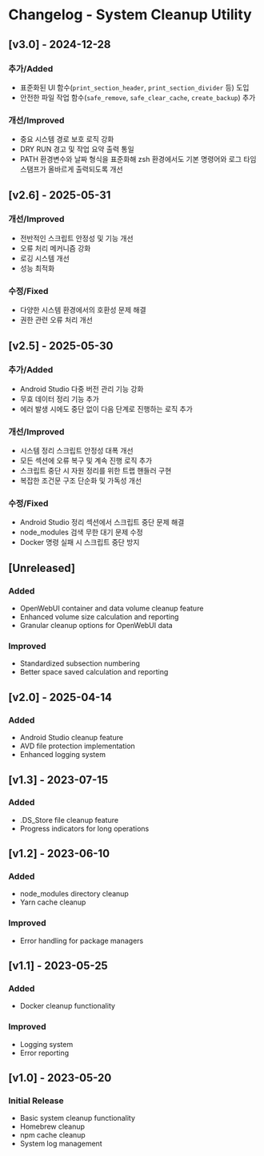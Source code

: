 # Changelog - System Cleanup Utility

## [v3.0] - 2024-12-28

### 추가/Added

- 표준화된 UI 함수(`print_section_header`, `print_section_divider` 등) 도입
- 안전한 파일 작업 함수(`safe_remove`, `safe_clear_cache`, `create_backup`) 추가

### 개선/Improved

- 중요 시스템 경로 보호 로직 강화
- DRY RUN 경고 및 작업 요약 출력 통일
- PATH 환경변수와 날짜 형식을 표준화해 zsh 환경에서도 기본 명령어와 로그 타임스탬프가 올바르게 출력되도록 개선

## [v2.6] - 2025-05-31

### 개선/Improved

- 전반적인 스크립트 안정성 및 기능 개선
- 오류 처리 메커니즘 강화
- 로깅 시스템 개선
- 성능 최적화

### 수정/Fixed

- 다양한 시스템 환경에서의 호환성 문제 해결
- 권한 관련 오류 처리 개선

## [v2.5] - 2025-05-30

### 추가/Added

- Android Studio 다중 버전 관리 기능 강화
- 무효 데이터 정리 기능 추가
- 에러 발생 시에도 중단 없이 다음 단계로 진행하는 로직 추가

### 개선/Improved

- 시스템 정리 스크립트 안정성 대폭 개선
- 모든 섹션에 오류 복구 및 계속 진행 로직 추가
- 스크립트 중단 시 자원 정리를 위한 트랩 핸들러 구현
- 복잡한 조건문 구조 단순화 및 가독성 개선

### 수정/Fixed

- Android Studio 정리 섹션에서 스크립트 중단 문제 해결
- node_modules 검색 무한 대기 문제 수정
- Docker 명령 실패 시 스크립트 중단 방지

## [Unreleased]

### Added

- OpenWebUI container and data volume cleanup feature
- Enhanced volume size calculation and reporting
- Granular cleanup options for OpenWebUI data

### Improved

- Standardized subsection numbering
- Better space saved calculation and reporting

## [v2.0] - 2025-04-14

### Added

- Android Studio cleanup feature
- AVD file protection implementation
- Enhanced logging system

## [v1.3] - 2023-07-15

### Added

- .DS_Store file cleanup feature
- Progress indicators for long operations

## [v1.2] - 2023-06-10

### Added

- node_modules directory cleanup
- Yarn cache cleanup

### Improved

- Error handling for package managers

## [v1.1] - 2023-05-25

### Added

- Docker cleanup functionality

### Improved

- Logging system
- Error reporting

## [v1.0] - 2023-05-20

### Initial Release

- Basic system cleanup functionality
- Homebrew cleanup
- npm cache cleanup
- System log management
